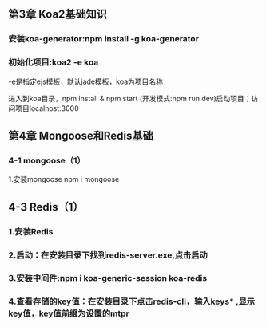 <h2>第3章 Koa2基础知识</h2>
<h3>安装koa-generator:npm install -g koa-generator</h3>
<h3>初始化项目:koa2 -e koa</h3>
<p>-e是指定ejs模板，默认jade模板，koa为项目名称</p>
<p>进入到koa目录，npm install & npm start (开发模式:npm run dev)启动项目；访问项目localhost:3000</p>

<h2>第4章 Mongoose和Redis基础</h2>
<h3>4-1 mongoose（1）</h3>
<p>1.安装mongoose npm i mongoose</p>
<h2>4-3 Redis（1）</h2>
<h3>1.安装Redis </h3>
<h3>2.启动：在安装目录下找到redis-server.exe,点击启动</h3>
<h3>3.安装中间件:npm i koa-generic-session koa-redis</h3>
<h3>4.查看存储的key值：在安装目录下点击redis-cli，输入keys* ,显示key值，key值前缀为设置的mtpr</h3>